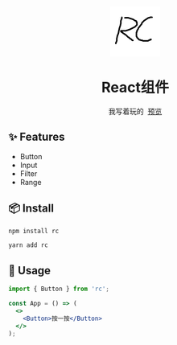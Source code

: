 <p align="center">
  <a href="https://675076143.github.io/RC/">
    <?xml version="1.0" encoding="UTF-8" standalone="no"?>
<!DOCTYPE svg PUBLIC "-//W3C//DTD SVG 1.1//EN" "http://www.w3.org/Graphics/SVG/1.1/DTD/svg11.dtd">
<svg version="1.1" id="Layer_1" xmlns="http://www.w3.org/2000/svg" xmlns:xlink="http://www.w3.org/1999/xlink" x="0px" y="0px" width="100px" height="100px" viewBox="0 0 100 100" enable-background="new 0 0 100 100" xml:space="preserve">  <image id="image0" width="100" height="100" x="0" y="0"
    href="data:image/png;base64,iVBORw0KGgoAAAANSUhEUgAAAGQAAABkCAAAAABVicqIAAAABGdBTUEAALGPC/xhBQAAACBjSFJN
AAB6JgAAgIQAAPoAAACA6AAAdTAAAOpgAAA6mAAAF3CculE8AAAAAmJLR0QA/4ePzL8AAAAJcEhZ
cwAADsMAAA7DAcdvqGQAAAAHdElNRQflCBQVKwOQwmbQAAAC00lEQVRo3u3Yq3bjMBAAUEHBQEN/
QmFhYWFhYKGhYZmh4UJDw8LAwMLCwH5CYKBhdiTZjh4z0shpewok0D3xWr4ePUaTiOsvNFGQghSk
IAUpSEH+CHJ8Gjc9bqyFELXfl0AqIRWluqhezQcDuHTz7bovA4E74e/SCVqVdIbdenPDQs4G6YXd
os6lNTftJ+yV0S7Q48H6eGrnmKr2HAkjmIs4UglxcK8sjuzJMJ6nK9FQ5APeKrw6O00QTDwMCmmE
eEPvPjzoxTY4F7t4GBQCo/WJ3z696EGzx6xLhEEhZm3hTQdjbYQuFcYWBKKB/17fnGNsQa7yFsrA
MXBExpH+9hIVx0AR2O+7eKcFUWs9baDIQYgnHvJKrfU0ApPZshA165/XdMMQ2AvvsT7djPxTs84w
UASyxFfC2MO/J8madRzBM5djqGdPsCsfWQaGNLHZ1AlXv/8b7JZYwHGEzlxwwu4Wo/NSWB5Cj5Yh
jDFwJx1HqNGaiTnh8rY6idToaLkEd6tTyAXLKafWIdhbnUKOwVgvx7t1Mg3MrU4hnfuOa6FiH35n
mTHrGKJyylI5UiWXqpj4M4IgsGy+qkRRF1ZMeYg+S2SibEycnElEnyUqdciB7DPci+izZHpVQXRU
n8pk4e3IfJb0eK24jlbOtAfItJwl0zNV+OZPiY+Ma3Y0tSIazL3Io5W/Ta2IBHMncoKn3t7dBNN9
NwJr98X+rIMJlDsRWJxH54Kef1+5D0FKR0yR/IMXQbDSUSvu1542/BKdgaClo1acYCYZSQdJBC8d
wyTTijzFQajS0R8ydDlwEXLZ+ENGK8ca+f7IQ4IhM2rtHwf695twUTCRZchG56MHjTX6y0oGMudl
LzakhYaDJMp59djGv+A19PcbB2myKjYE2hNnmYWoaiqjYstoFuL9/vQzSG41tQmRuRl8C9Jjq++7
kZ9rBSlIQQpSkIIUpCAF+R3kP3imB+lwKlltAAAAJXRFWHRkYXRlOmNyZWF0ZQAyMDIxLTA4LTIw
VDEzOjQzOjAzKzA4OjAwSV74OwAAACV0RVh0ZGF0ZTptb2RpZnkAMjAyMS0wOC0yMFQxMzo0Mzow
MyswODowMDgDQIcAAAAgdEVYdHNvZnR3YXJlAGh0dHBzOi8vaW1hZ2VtYWdpY2sub3JnvM8dnQAA
ABh0RVh0VGh1bWI6OkRvY3VtZW50OjpQYWdlcwAxp/+7LwAAABh0RVh0VGh1bWI6OkltYWdlOjpI
ZWlnaHQAMTAwf5GrMAAAABd0RVh0VGh1bWI6OkltYWdlOjpXaWR0aAAxMDDsYPttAAAAGXRFWHRU
aHVtYjo6TWltZXR5cGUAaW1hZ2UvcG5nP7JWTgAAABd0RVh0VGh1bWI6Ok1UaW1lADE2Mjk0Mzgx
ODOcJZxhAAAAEnRFWHRUaHVtYjo6U2l6ZQAxMzc1QkINlknPAAAARnRFWHRUaHVtYjo6VVJJAGZp
bGU6Ly8vYXBwL3RtcC9pbWFnZWxjL2ltZ3ZpZXcyXzlfMTYyOTQyNDY1ODkwNTUwMjdfMzJfWzBd
B0ovrwAAAABJRU5ErkJggg==" ></image>
</svg>
  </a>
</p>

<h1 align="center">React组件</h1>

<div align="center">
我写着玩的&nbsp;
<a href="https://675076143.github.io/RC/">预览</a>
</div>

## ✨ Features

- Button
- Input
- Filter
- Range

## 📦 Install

```bash
npm install rc
```

```bash
yarn add rc
```

## 🔨 Usage

```jsx
import { Button } from 'rc';

const App = () => (
  <>
    <Button>按一按</Button>
  </>
);
```
